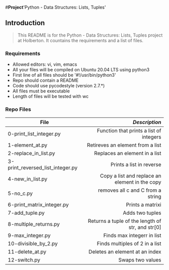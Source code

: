 #**Project**'Python - Data Structures: Lists, Tuples'

## Introduction
> This README is for the Python - Data Structures: Lists, Tuples project at Holberton. It countains the requirements and a list of files.

### Requirements
- Allowed editors: vi, vim, emacs
- All your files will be compiled on Ubuntu 20.04 LTS using python3
- First line of all files should be '#!/usr/bin/python3'
- Repo should contain a README
- Code should use pycodestyle (version 2.7.*)
- All files must be executable
- Length of files will be tested with wc

### Repo Files
| **File** | *__Description__* |
|----------|----------------:|
|0-print_list_integer.py| Function that prints a list of integers|
|1-element_at.py| Retireves an element from a list|
|2-replace_in_list.py| Replaces an element in a list|
|3-print_reversed_list_integer.py| Prints a list in reverse|
|4-new_in_list.py| Copy a list and replace an element in the copy|
|5-no_c.py| removes all c and C from a string|
|6-print_matrix_integer.py| Prints a matrixi|
|7-add_tuple.py| Adds two tuples|
|8-multiple_returns.py|Returns a tuple of the length of str, and str[0]|
|9-max_integer.py| Finds max integerr in list|
|10-divisible_by_2.py|Finds multiples of 2 in a list|
|11-delete_at.py| Deletes an element at an index|
|12-switch.py|Swaps two values|
